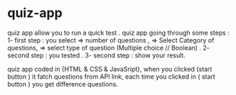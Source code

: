 # quiz-app

quiz app allow you to  run a quick test .
 quiz app going through some steps :
    1- first step : you select 
        => number of questions ,
        => Select Category  of questions,
        => select type  of question (Multiple choice // Boolean) .
    2- second step : you  tested .
    3- second step : show your result.

quiz app coded in {HTML & CSS & JavaSript},
when you clicked  (start button ) it fatch questions from API link,
each time you clicked in  ( start button ) you get difference questions.

